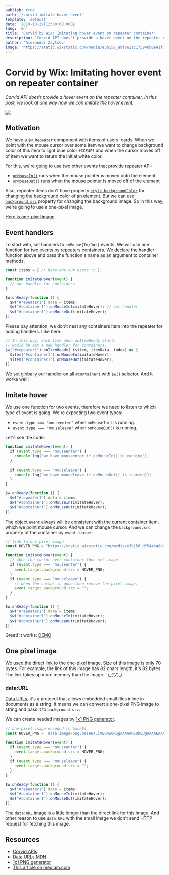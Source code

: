 ```yaml
---
publish: true
path: '/corvid-imitate-hover-event'
template: 'default'
date: '2019-10-29T12:00:00.000Z'
lang: 'en'
title: 'Corvid by Wix: Imitating hover event on repeater container'
description: "Corvid API does't provide a hover event on the repeater container. In this post, we look at one way how we can imitate the hover event."
author: 'Alexander Zaytsev'
image: 'https://static.wixstatic.com/media/e3b156_a9f6621c175946b8a41f7d349d3311ed~mv2.png'
---
```


# Corvid by Wix: Imitating hover event on repeater container
*Corvid API does't provide a hover event on the repeater container. In this post, we look at one way how we can imitate the hover event.*

![](https://static.wixstatic.com/media/e3b156_c3daeef27647492bb9267b4320695859~mv2.jpg)

## Motivation
We have a `$w.Repeater` component with items of users' cards. When we point with the mouse cursor over some item we want to change background color of this item to light blue color `#CCE4F7` and when the cursor moves off of item we want to return the initial white color.

For this, we're going to use two other events that provide repeater API:

- [`onMouseIn()`](https://www.wix.com/corvid/reference/$w.Element.html#onMouseIn) runs when the mouse pointer is moved onto the element.
- [`onMouseOut()`](https://www.wix.com/corvid/reference/$w.Element.html#onMouseOut) runs when the mouse pointer is moved off of the element

Also, repeater items don't have property [`style.backgroundColor`](https://www.wix.com/corvid/reference/$w.Style.html#backgroundColor) for changing the background color of an element. But we can use [`background.src`](https://www.wix.com/corvid/reference/$w.Background.html#background) property for changing the background image. So in this way, we're going to use a one-pixel image.

[Here is one-pixel image](https://static.wixstatic.com/media/e3b156_df544ca8daff4e66bc7714ebc7bf95f1~mv2.png)

## Event handlers
To start with, set handlers to `onMouse{In/Out}` events. We will use one function for two events by repeaters containers. We declare the handler function above and pass the function's name as an argument to container methods.

```js
const items = [ /* here are our users */ ];

function imitateHover(event) {
  // our handler for containers
}

$w.onReady(function () {
  $w("#repeater1").data = items;
  $w("#container1").onMouseIn(imitateHover); // set handler
  $w("#container1").onMouseOut(imitateHover);
});
```

Please pay attention, we don't nest any containers item into the repeater for adding handlers. Like here:

```js
// In this way, each time when onItemReady starts 
// would be set a new handler for containers.
$w("#repeater1").onItemReady( ($item, itemData, index) => {
  $item("#container1").onMouseIn(imitateHover);
  $item("#container1").onMouseOut(imitateHover);
});
```

We set globally our handler on all `#container1` with `$w()` selector. And it works well!

## Imitate hover
We use one function for two events, therefore we need to listen to which type of event is going.  We're expecting two event types:

- `event.type === "mouseenter"` when `onMouseIn()` is running.
- `event.type === "mouseleave"` when `onMouseOut()` is running.

Let's see the code:
```js
function imitateHover(event) {
  if (event.type === "mouseenter") {
    console.log("we have mouseenter if onMouseIn() is running");
  }

  if (event.type === "mouseleave") {
    console.log("we have mouseleave if onMouseOut() is running");
  }
}

$w.onReady(function () {
  $w("#repeater1").data = items;
  $w("#container1").onMouseIn(imitateHover);
  $w("#container1").onMouseOut(imitateHover);
});
```

The object `event` always will be consistent with the current container item, which we point mouse cursor. And we can change the `background.src` property of the container by `event.target`.

```js
// link to one pixel image
const HOVER_PNG = "https://static.wixstatic.com/media/e3b156_df544ca8daff4e66bc7714ebc7bf95f1~mv2.png";

function imitateHover(event) {
  // when the cursor over container then set image.
  if (event.type === "mouseenter") {
    event.target.background.src = HOVER_PNG;
  }
  if (event.type === "mouseleave") {
    // when the cursor is gone then remove the pixel image.
    event.target.background.src = "";
  }
}

$w.onReady(function () {
  $w("#repeater1").data = items;
  $w("#container1").onMouseIn(imitateHover);
  $w("#container1").onMouseOut(imitateHover);
});
```
Great! It works: [DEMO](https://shoonia.wixsite.com/blog/imitate-hover-event-on-corvid)

## One pixel image
We used the direct link to the one-pixel image. Size of this image is only 70 bytes. For example, the link of this image has 82 chars length, it's 82 bytes. The link takes up more memory than the image. ¯\\\_(ツ)\_/¯

### data:URL
[Data URLs](https://developer.mozilla.org/en-US/docs/Web/HTTP/Basics_of_HTTP/Data_URIs), it's a protocol that allows embedded small files inline in documents as a string. It means we can convert a one-pixel PNG image to string and pass it to `background.src`.

We can create needed images by [1x1 PNG generator](https://shoonia.github.io/1x1/).

```js
// one-pixel image encoded to base64
const HOVER_PNG = 'data:image/png;base64,iVBORw0KGgoAAAANSUhEUgAAAAEAAAABCAYAAAAfFcSJAAAADUlEQVR42mM88+R7PQAIUwMo5M6pSAAAAABJRU5ErkJggg==';

function imitateHover(event) {
  if (event.type === "mouseenter") {
    event.target.background.src = HOVER_PNG;
  }
  if (event.type === "mouseleave") {
    event.target.background.src = "";
  }
}

$w.onReady(function () {
  $w("#repeater1").data = items;
  $w("#container1").onMouseIn(imitateHover);
  $w("#container1").onMouseOut(imitateHover);
});
```
The `data:URL` image is a little longer than the direct link for this image. And other reason to use `data:URL` with the small image we don't send HTTP request for fetching this image.

## Resources
- [Corvid APIs](https://www.wix.com/corvid/reference)
- [Data URLs MDN](https://developer.mozilla.org/en-US/docs/Web/HTTP/Basics_of_HTTP/Data_URIs)
- [1x1 PNG generator](https://shoonia.github.io/1x1/)
- [This article on medium.com](https://medium.com/@shoonia/corvid-by-wix-imitating-hover-event-on-repeater-container-a65f4b6e0301)
